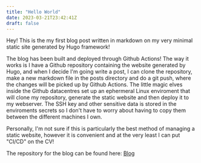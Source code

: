 ```yaml
---
title: "Hello World"
date: 2023-03-21T23:42:41Z
draft: false
---
```


Hey! 
This is the my first blog post written in markdown on my very minimal static site generated by Hugo framework!

The blog has been built and deployed through Github Actions! The way it works is I have a Github repository containing the website generated by Hugo, and when I decide I'm going write a post, I can clone the repository, make a new markdown file in the posts directory and do a git push, where the changes will be picked up by Github Actions. The little magic elves inside the Github datacentres set up an ephermeral Linux enviroment that will clone my repository, generate the static website and then deploy it to my webserver. The SSH key and other sensitive data is stored in the enviroments secrets so I don't have to worry about having to copy them between the different machines I own.

Personally, I'm not sure if this is particularly the best method of managing a static website, however it is convenient and at the very least I can put "CI/CD" on the CV! 

The repository for the blog can be found here: [Blog](https://github.com/kstr-0/blog)
